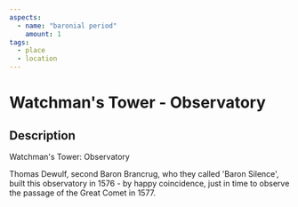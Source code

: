 ```yaml
---
aspects: 
  - name: "baronial period"
    amount: 1
tags:
  - place
  - location
---
```


# Watchman's Tower - Observatory

## Description
Watchman's Tower: Observatory

Thomas Dewulf, second Baron Brancrug, who they called 'Baron Silence', built this observatory in 1576 - by happy coincidence, just in time to observe the passage of the Great Comet in 1577.